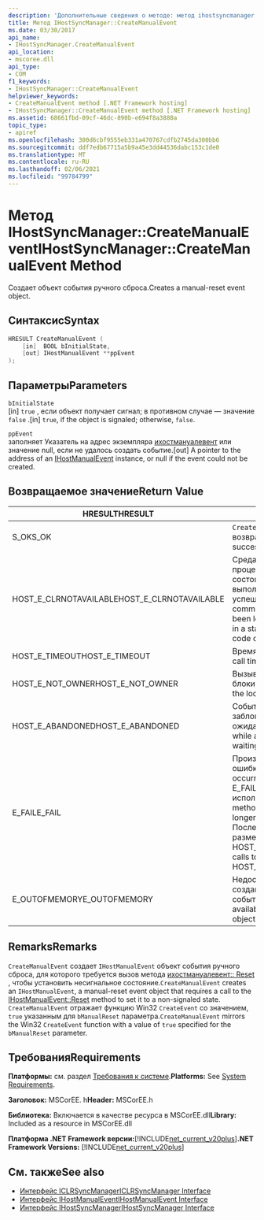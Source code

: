 ```yaml
---
description: 'Дополнительные сведения о методе: метод ihostsyncmanager:: Креатемануалевент'
title: Метод IHostSyncManager::CreateManualEvent
ms.date: 03/30/2017
api_name:
- IHostSyncManager.CreateManualEvent
api_location:
- mscoree.dll
api_type:
- COM
f1_keywords:
- IHostSyncManager::CreateManualEvent
helpviewer_keywords:
- CreateManualEvent method [.NET Framework hosting]
- IHostSyncManager::CreateManualEvent method [.NET Framework hosting]
ms.assetid: 68661fbd-09cf-46dc-890b-e694f8a3880a
topic_type:
- apiref
ms.openlocfilehash: 300d6cbf9555eb331a470767cdfb2745da300bb6
ms.sourcegitcommit: ddf7edb67715a5b9a45e3dd44536dabc153c1de0
ms.translationtype: MT
ms.contentlocale: ru-RU
ms.lasthandoff: 02/06/2021
ms.locfileid: "99784799"
---
```

# <a name="ihostsyncmanagercreatemanualevent-method"></a><span data-ttu-id="37aad-103">Метод IHostSyncManager::CreateManualEvent</span><span class="sxs-lookup"><span data-stu-id="37aad-103">IHostSyncManager::CreateManualEvent Method</span></span>

<span data-ttu-id="37aad-104">Создает объект события ручного сброса.</span><span class="sxs-lookup"><span data-stu-id="37aad-104">Creates a manual-reset event object.</span></span>  
  
## <a name="syntax"></a><span data-ttu-id="37aad-105">Синтаксис</span><span class="sxs-lookup"><span data-stu-id="37aad-105">Syntax</span></span>  
  
```cpp  
HRESULT CreateManualEvent (  
    [in]  BOOL bInitialState,  
    [out] IHostManualEvent **ppEvent  
);  
```  
  
## <a name="parameters"></a><span data-ttu-id="37aad-106">Параметры</span><span class="sxs-lookup"><span data-stu-id="37aad-106">Parameters</span></span>  

 `bInitialState`  
 <span data-ttu-id="37aad-107">[in] `true` , если объект получает сигнал; в противном случае — значение `false` .</span><span class="sxs-lookup"><span data-stu-id="37aad-107">[in] `true`, if the object is signaled; otherwise, `false`.</span></span>  
  
 `ppEvent`  
 <span data-ttu-id="37aad-108">заполняет Указатель на адрес экземпляра [ихостмануалевент](ihostmanualevent-interface.md) или значение null, если не удалось создать событие.</span><span class="sxs-lookup"><span data-stu-id="37aad-108">[out] A pointer to the address of an [IHostManualEvent](ihostmanualevent-interface.md) instance, or null if the event could not be created.</span></span>  
  
## <a name="return-value"></a><span data-ttu-id="37aad-109">Возвращаемое значение</span><span class="sxs-lookup"><span data-stu-id="37aad-109">Return Value</span></span>  
  
|<span data-ttu-id="37aad-110">HRESULT</span><span class="sxs-lookup"><span data-stu-id="37aad-110">HRESULT</span></span>|<span data-ttu-id="37aad-111">Описание:</span><span class="sxs-lookup"><span data-stu-id="37aad-111">Description</span></span>|  
|-------------|-----------------|  
|<span data-ttu-id="37aad-112">S_OK</span><span class="sxs-lookup"><span data-stu-id="37aad-112">S_OK</span></span>|<span data-ttu-id="37aad-113">`CreateManualEvent` успешно возвращено.</span><span class="sxs-lookup"><span data-stu-id="37aad-113">`CreateManualEvent` returned successfully.</span></span>|  
|<span data-ttu-id="37aad-114">HOST_E_CLRNOTAVAILABLE</span><span class="sxs-lookup"><span data-stu-id="37aad-114">HOST_E_CLRNOTAVAILABLE</span></span>|<span data-ttu-id="37aad-115">Среда CLR не была загружена в процесс, или среда CLR находится в состоянии, в котором она не может выполнить управляемый код или успешно обработать вызов.</span><span class="sxs-lookup"><span data-stu-id="37aad-115">The common language runtime (CLR) has not been loaded into a process, or the CLR is in a state in which it cannot run managed code or process the call successfully.</span></span>|  
|<span data-ttu-id="37aad-116">HOST_E_TIMEOUT</span><span class="sxs-lookup"><span data-stu-id="37aad-116">HOST_E_TIMEOUT</span></span>|<span data-ttu-id="37aad-117">Время ожидания вызова истекло.</span><span class="sxs-lookup"><span data-stu-id="37aad-117">The call timed out.</span></span>|  
|<span data-ttu-id="37aad-118">HOST_E_NOT_OWNER</span><span class="sxs-lookup"><span data-stu-id="37aad-118">HOST_E_NOT_OWNER</span></span>|<span data-ttu-id="37aad-119">Вызывающий объект не владеет блокировкой.</span><span class="sxs-lookup"><span data-stu-id="37aad-119">The caller does not own the lock.</span></span>|  
|<span data-ttu-id="37aad-120">HOST_E_ABANDONED</span><span class="sxs-lookup"><span data-stu-id="37aad-120">HOST_E_ABANDONED</span></span>|<span data-ttu-id="37aad-121">Событие было отменено, пока заблокированный поток или волокно ожидают его.</span><span class="sxs-lookup"><span data-stu-id="37aad-121">An event was canceled while a blocked thread or fiber was waiting on it.</span></span>|  
|<span data-ttu-id="37aad-122">E_FAIL</span><span class="sxs-lookup"><span data-stu-id="37aad-122">E_FAIL</span></span>|<span data-ttu-id="37aad-123">Произошла неизвестная фатальная ошибка.</span><span class="sxs-lookup"><span data-stu-id="37aad-123">An unknown catastrophic failure occurred.</span></span> <span data-ttu-id="37aad-124">Когда метод возвращает E_FAIL, среда CLR больше не может использоваться в процессе.</span><span class="sxs-lookup"><span data-stu-id="37aad-124">When a method returns E_FAIL, the CLR is no longer usable within the process.</span></span> <span data-ttu-id="37aad-125">Последующие вызовы методов размещения возвращают HOST_E_CLRNOTAVAILABLE.</span><span class="sxs-lookup"><span data-stu-id="37aad-125">Subsequent calls to hosting methods return HOST_E_CLRNOTAVAILABLE.</span></span>|  
|<span data-ttu-id="37aad-126">E_OUTOFMEMORY</span><span class="sxs-lookup"><span data-stu-id="37aad-126">E_OUTOFMEMORY</span></span>|<span data-ttu-id="37aad-127">Недостаточно свободной памяти для создания запрошенного объекта события.</span><span class="sxs-lookup"><span data-stu-id="37aad-127">Not enough memory was available to create the requested event object.</span></span>|  
  
## <a name="remarks"></a><span data-ttu-id="37aad-128">Remarks</span><span class="sxs-lookup"><span data-stu-id="37aad-128">Remarks</span></span>  

 <span data-ttu-id="37aad-129">`CreateManualEvent` создает `IHostManualEvent` объект события ручного сброса, для которого требуется вызов метода [ихостмануалевент:: Reset](ihostmanualevent-reset-method.md) , чтобы установить несигнальное состояние.</span><span class="sxs-lookup"><span data-stu-id="37aad-129">`CreateManualEvent` creates an `IHostManualEvent`, a manual-reset event object that requires a call to the [IHostManualEvent::Reset](ihostmanualevent-reset-method.md) method to set it to a non-signaled state.</span></span> <span data-ttu-id="37aad-130">`CreateManualEvent` отражает функцию Win32 `CreateEvent` со значением, `true` указанным для `bManualReset` параметра.</span><span class="sxs-lookup"><span data-stu-id="37aad-130">`CreateManualEvent` mirrors the Win32 `CreateEvent` function with a value of `true` specified for the `bManualReset` parameter.</span></span>  
  
## <a name="requirements"></a><span data-ttu-id="37aad-131">Требования</span><span class="sxs-lookup"><span data-stu-id="37aad-131">Requirements</span></span>  

 <span data-ttu-id="37aad-132">**Платформы:** см. раздел [Требования к системе](../../get-started/system-requirements.md).</span><span class="sxs-lookup"><span data-stu-id="37aad-132">**Platforms:** See [System Requirements](../../get-started/system-requirements.md).</span></span>  
  
 <span data-ttu-id="37aad-133">**Заголовок:** MSCorEE. h</span><span class="sxs-lookup"><span data-stu-id="37aad-133">**Header:** MSCorEE.h</span></span>  
  
 <span data-ttu-id="37aad-134">**Библиотека:** Включается в качестве ресурса в MSCorEE.dll</span><span class="sxs-lookup"><span data-stu-id="37aad-134">**Library:** Included as a resource in MSCorEE.dll</span></span>  
  
 <span data-ttu-id="37aad-135">**Платформа .NET Framework версии:**[!INCLUDE[net_current_v20plus](../../../../includes/net-current-v20plus-md.md)]</span><span class="sxs-lookup"><span data-stu-id="37aad-135">**.NET Framework Versions:** [!INCLUDE[net_current_v20plus](../../../../includes/net-current-v20plus-md.md)]</span></span>  
  
## <a name="see-also"></a><span data-ttu-id="37aad-136">См. также</span><span class="sxs-lookup"><span data-stu-id="37aad-136">See also</span></span>

- [<span data-ttu-id="37aad-137">Интерфейс ICLRSyncManager</span><span class="sxs-lookup"><span data-stu-id="37aad-137">ICLRSyncManager Interface</span></span>](iclrsyncmanager-interface.md)
- [<span data-ttu-id="37aad-138">Интерфейс IHostManualEvent</span><span class="sxs-lookup"><span data-stu-id="37aad-138">IHostManualEvent Interface</span></span>](ihostmanualevent-interface.md)
- [<span data-ttu-id="37aad-139">Интерфейс IHostSyncManager</span><span class="sxs-lookup"><span data-stu-id="37aad-139">IHostSyncManager Interface</span></span>](ihostsyncmanager-interface.md)
